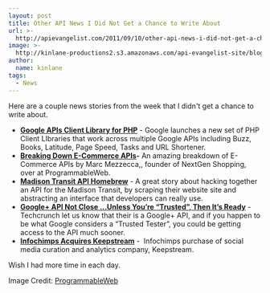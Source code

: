 ```yaml
---
layout: post
title: Other API News I Did Not Get a Chance to Write About
url: >-
  http://apievangelist.com/2011/09/10/other-api-news-i-did-not-get-a-chance-to-write-about/
image: >-
  http://kinlane-productions2.s3.amazonaws.com/api-evangelist-site/blog/tag-cloud-e-commerce.jpg
author:
  name: kinlane
tags:
  - News
---
```

Here are a couple news stories from the week that I didn't get a chance to write about.

*   **[Google APIs Client Library for PHP](http://googlecode.blogspot.com/2011/09/google-apis-client-library-for-php-beta.html "Google APIs Client Library for PHP")** - Google launches a new set of PHP Client LIbraries that work across multiple Google APIs including Buzz, Books, Latitude, Page Speed, Tasks and URL Shortener.
*   **[Breaking Down E-Commerce APIs](http://blog.programmableweb.com/2011/09/09/breaking-down-e-commerce-apis/ "Breaking Down E-Commerce APIs")\-** An amazing breakdown of E-Commerce APIs by Marc Mezzecca,, founder of NextGen Shopping, over at ProgrammableWeb.
*   **[Madison Transit API Homebrew](http://www.gregtracy.com/56599543 "Madison Transit API Homebrew")** - A great story about hacking together an API for the Madison Transit, by scraping their website site and abstracting an interface that developers can really use.  
*   **[Google+ API Not Close …Unless You’re “Trusted”, Then It’s Ready](http://techcrunch.com/2011/09/08/google-plus-api/ "Google+ API Not Close …Unless You’re “Trusted”, Then It’s Ready")** - Techcrunch let us know that their is a Google+ API, and if you happen to be what Google considers a “Trusted Tester”, you could be getting access to the API much sooner. 
*   **[Infochimps Acquires Keepstream](http://blog.infochimps.com/2011/09/07/infochimps-acquires-keepstream/ "Infochimps Acquires Keepstream")** -  Infochimps purchase of social media curation and analytics company, Keepstream.

Wish I had more time in each day.

Image Credit: [ProgrammableWeb](http://www.programmableweb.com/)